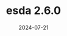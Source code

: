 ---
title: esda 2.6.0
date: 2024-07-21
description: esda 2.6.0 released.
type: news
month: "07.21"
year: "2024"
link: "https://github.com/pysal/esda/releases/tag/v2.6.0"
---